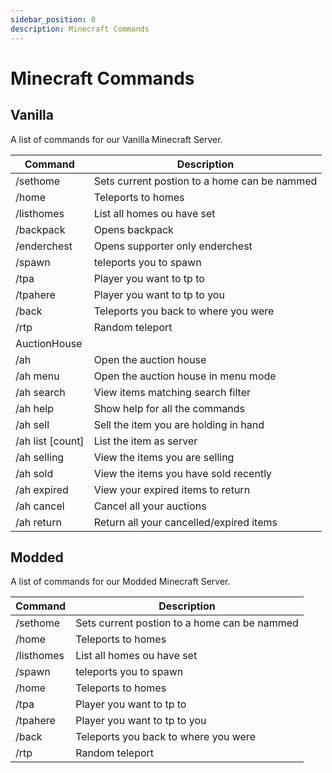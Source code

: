 ```yaml
---
sidebar_position: 0
description: Minecraft Commands
---
```


# Minecraft Commands

## Vanilla
A list of commands for our Vanilla Minecraft Server.

| Command          | Description                                  |
| ---------------- | -------------------------------------------- |
| /sethome         | Sets current postion to a home can be nammed |
| /home            | Teleports to homes                           |
| /listhomes       | List all homes ou have set                   |
| /backpack        | Opens backpack                               |
| /enderchest      | Opens supporter only enderchest              |
| /spawn           | teleports you to spawn                       |
| /tpa             | Player you want to tp to                     |
| /tpahere         | Player you want to tp to you                 |
| /back            | Teleports you back to where you were         |
| /rtp             | Random teleport                              |
| AuctionHouse     |                                              |
| /ah              | Open the auction house                       |
| /ah menu         | Open the auction house in menu mode          |
| /ah search       | View items matching search filter            |
| /ah help         | Show help for all the commands               |
| /ah sell         | Sell the item you are holding in hand        |
| /ah list [count] | List the item as server                      |
| /ah selling      | View the items you are selling               |
| /ah sold         | View the items you have sold recently        |
| /ah expired      | View your expired items to return            |
| /ah cancel       | Cancel all your auctions                     |
| /ah return       | Return all your cancelled/expired items      |

## Modded
A list of commands for our Modded Minecraft Server.

| Command    | Description                                  |
| ---------- | -------------------------------------------- |
| /sethome   | Sets current postion to a home can be nammed |
| /home      | Teleports to homes                           |
| /listhomes | List all homes ou have set                   |
| /spawn     | teleports you to spawn                       |
| /home      | Teleports to homes                           |
| /tpa       | Player you want to tp to                     |
| /tpahere   | Player you want to tp to you                 |
| /back      | Teleports you back to where you were         |
| /rtp       | Random teleport                              |